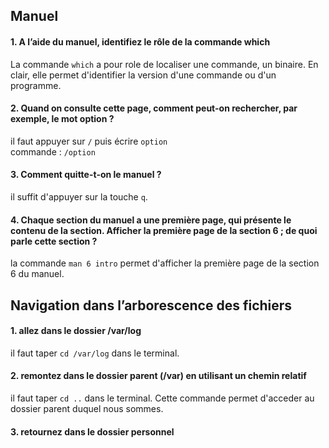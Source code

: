## Manuel

#### 1. A l’aide du manuel, identifiez le rôle de la commande which

La commande `which` a pour role de localiser une commande, un binaire. En clair, elle permet d'identifier la version d'une commande ou d'un programme.

#### 2. Quand on consulte cette page, comment peut-on rechercher, par exemple, le mot option ?

il faut appuyer sur `/` puis écrire `option` <br>
commande : `/option`

#### 3. Comment quitte-t-on le manuel ?

il suffit d'appuyer sur la touche `q`.

#### 4. Chaque section du manuel a une première page, qui présente le contenu de la section. Afficher la première page de la section 6 ; de quoi parle cette section ?

la commande `man 6 intro` permet d'afficher la première page de la section 6 du manuel.

## Navigation dans l’arborescence des fichiers

#### 1. allez dans le dossier /var/log

il faut taper `cd /var/log` dans le terminal.

#### 2. remontez dans le dossier parent (/var) en utilisant un chemin relatif

il faut taper `cd ..` dans le terminal. Cette commande permet d'acceder au dossier parent duquel nous sommes.

#### 3. retournez dans le dossier personnel

